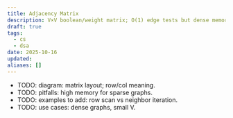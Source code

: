 ```yaml
---
title: Adjacency Matrix
description: V×V boolean/weight matrix; O(1) edge tests but dense memory.
draft: true
tags:
  - cs
  - dsa
date: 2025-10-16
updated:
aliases: []
---
```

- TODO: diagram: matrix layout; row/col meaning.
- TODO: pitfalls: high memory for sparse graphs.
- TODO: examples to add: row scan vs neighbor iteration.
- TODO: use cases: dense graphs, small V.
